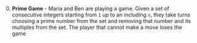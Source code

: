 0. **Prime Game** - Maria and Ben are playing a game. Given a set of consecutive integers starting from `1` up to an including `n`, they take turns choosing a prime number from the set and removing that number and its multiples from the set. The player that cannot make a move loses the game
